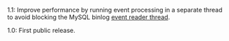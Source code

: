 1.1: Improve performance by running event processing in a separate thread to
     avoid blocking the MySQL binlog [event reader thread](https://github.com/shyiko/mysql-binlog-connector-java/issues/32).

1.0: First public release.
